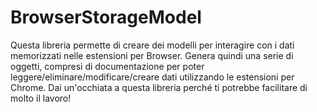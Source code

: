 # BrowserStorageModel
Questa libreria permette di creare dei modelli per interagire con i dati memorizzati nelle estensioni per Browser.
Genera quindi una serie di oggetti, compresi di documentazione per poter leggere/eliminare/modificare/creare dati utilizzando le estensioni per Chrome.
Dai un'occhiata a questa libreria perché ti potrebbe facilitare di molto il lavoro!
